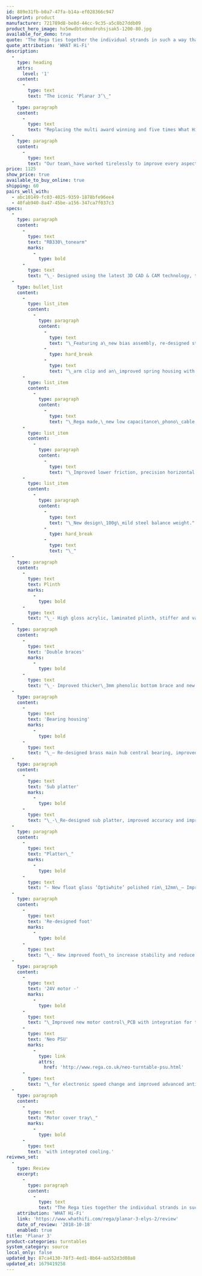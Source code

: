 ```yaml
---
id: 889e31fb-b0a7-47fa-b14a-ef028366c947
blueprint: product
manufacturer: 721789d8-be8d-44cc-9c35-a5c8b27ddb09
product_hero_image: hx5mwdbtxdmxdrohsjsak5-1200-80.jpg
available_for_demo: true
quote: 'The Rega ties together the individual strands in such a way that the music makes total sense. The music’s message and its emotional content are communicated with utmost clarity.'
quote_attribution: 'WHAT Hi-Fi'
description:
  -
    type: heading
    attrs:
      level: '1'
    content:
      -
        type: text
        text: "The iconic ‘Planar 3’\_"
  -
    type: paragraph
    content:
      -
        type: text
        text: "Replacing the multi award winning and five times What Hi-Fi? Product of the Year (RP3) was never going to be an easy task. It took\_our team of designers headed up by Rega's\_Roy Gandy,\_two years to develop\_the all new 'Planar 3' following the\_biggest re-design of the iconic\_'Three' model ever seen."
  -
    type: paragraph
    content:
      -
        type: text
        text: "Our team\_have worked tirelessly to improve every aspect of this turntable offering improved\_ergonomics, usability and first\_and foremost, sonic performance.The new ‘Planar 3’ is truly a\_new turntable for 2016 carrying over just two components from\_the previous\_model."
price: 1125
show_price: true
available_to_buy_online: true
shipping: 60
pairs_well_with:
  - abc10149-fc03-4025-9359-1878bfe96ee4
  - 40fab940-8a47-45be-a156-347ca7f037c3
specs:
  -
    type: paragraph
    content:
      -
        type: text
        text: "RB330\_tonearm"
        marks:
          -
            type: bold
      -
        type: text
        text: "\_- Designed using the latest 3D CAD & CAM technology, the new\_RB330\_is the culmination of more than 35\_years of\_tonearm\_design experience.\_\_Featuring a brand new bearing housing, and\_our latest\_tonearm tube\_designed using\_intelligent redistribution of mass ensure this arm will exhibit fewer points of possible resonance. Extreme stability with almost friction free movement from the new high precision bearing assemblies guarantees to gather more information from your vinyl than ever before."
  -
    type: bullet_list
    content:
      -
        type: list_item
        content:
          -
            type: paragraph
            content:
              -
                type: text
                text: "\_Featuring a\_new bias assembly, re-designed stiffer vertical bearing housing, integrated"
              -
                type: hard_break
              -
                type: text
                text: "\_arm clip and an\_improved spring housing with easier to read numbers."
      -
        type: list_item
        content:
          -
            type: paragraph
            content:
              -
                type: text
                text: "\_Rega made,\_new low capacitance\_phono\_cable with\_Neutrik\_plugs,"
      -
        type: list_item
        content:
          -
            type: paragraph
            content:
              -
                type: text
                text: "\_Improved lower friction, precision horizontal and vertical bearings"
      -
        type: list_item
        content:
          -
            type: paragraph
            content:
              -
                type: text
                text: "\_New design\_100g\_mild steel balance weight."
              -
                type: hard_break
              -
                type: text
                text: "\_"
  -
    type: paragraph
    content:
      -
        type: text
        text: Plinth
        marks:
          -
            type: bold
      -
        type: text
        text: "\_- High gloss acrylic, laminated plinth, stiffer and vastly improved appearance, ergonomically positioned power switch.Three\_plinth finishes available\_gloss black,\_white and red."
  -
    type: paragraph
    content:
      -
        type: text
        text: 'Double braces'
        marks:
          -
            type: bold
      -
        type: text
        text: "\_- Improved thicker\_3mm phenolic bottom brace and new metalised\_skin phenolic top brace."
  -
    type: paragraph
    content:
      -
        type: text
        text: 'Bearing housing'
        marks:
          -
            type: bold
      -
        type: text
        text: "\_– Re-designed brass main hub central bearing, improved fit and construction reducing stress on the bearing itself."
  -
    type: paragraph
    content:
      -
        type: text
        text: 'Sub platter'
        marks:
          -
            type: bold
      -
        type: text
        text: "\_-\_Re-designed sub platter, improved accuracy and improved stiffness."
  -
    type: paragraph
    content:
      -
        type: text
        text: "Platter\_"
        marks:
          -
            type: bold
      -
        type: text
        text: "- New float glass ‘Optiwhite’ polished rim\_12mm\_– Improved accuracy in manufacture and stunning looks."
  -
    type: paragraph
    content:
      -
        type: text
        text: 'Re-designed foot'
        marks:
          -
            type: bold
      -
        type: text
        text: "\_- New improved foot\_to increase stability and reduce vibration transfer."
  -
    type: paragraph
    content:
      -
        type: text
        text: '24V motor -'
        marks:
          -
            type: bold
      -
        type: text
        text: "\_Improved new motor control\_PCB with integration for the addition of\_"
      -
        type: text
        text: 'Neo PSU'
        marks:
          -
            type: link
            attrs:
              href: 'http://www.rega.co.uk/neo-turntable-psu.html'
      -
        type: text
        text: "\_for electronic speed change and improved advanced anti-vibration circuit\_(sold separately)."
  -
    type: paragraph
    content:
      -
        type: text
        text: "Motor cover tray\_"
        marks:
          -
            type: bold
      -
        type: text
        text: 'with integrated cooling.'
reivews_set:
  -
    type: Review
    excerpt:
      -
        type: paragraph
        content:
          -
            type: text
            text: "The Rega ties together the individual strands in such a way that the music makes total sense. The music’s message and its emotional content are communicated with utmost clarity.\_\_"
    attribution: 'WHAT Hi-Fi'
    link: 'https://www.whathifi.com/rega/planar-3-elys-2/review'
    date_of_review: '2018-10-18'
    enabled: true
title: 'Planar 3'
product-categories: turntables
system_category: source
local_only: false
updated_by: 87ca4130-78f3-4ed1-8b64-aa552d3d08a8
updated_at: 1679419258
---
```

